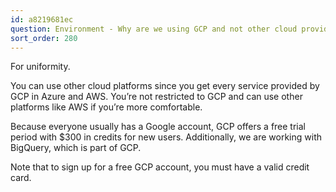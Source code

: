 ```yaml
---
id: a8219681ec
question: Environment - Why are we using GCP and not other cloud providers?
sort_order: 280
---
```


For uniformity.

You can use other cloud platforms since you get every service provided by GCP in Azure and AWS. You’re not restricted to GCP and can use other platforms like AWS if you’re more comfortable.

Because everyone usually has a Google account, GCP offers a free trial period with $300 in credits for new users. Additionally, we are working with BigQuery, which is part of GCP.

Note that to sign up for a free GCP account, you must have a valid credit card.